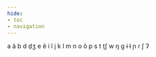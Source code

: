 ```yaml
---
hide:
- toc
- navigation
---
```

a
ã
b
d
d̠ʒ
e
ẽ
i
ĩ
j
k
l
m
n
o
õ
p
s
t
t̠ʃ
w
ŋ
ɡ
ɨ
ɨ̃
ɲ
ɾ
ʃ
ʔ
